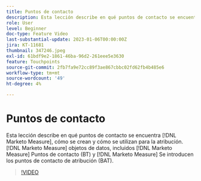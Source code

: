 ```yaml
---
title: Puntos de contacto
description: Esta lección describe en qué puntos de contacto se encuentra [!DNL Marketo Measure], how they are created, and how they are used for attribution. [!DNL Marketo Measure] objetos de datos, incluidos [!DNL Marketo Measure] Puntos de contacto (BT) y [!DNL Marketo Measure] Se introducen los puntos de contacto de atribución (BAT).
role: User
level: Beginner
doc-type: Feature Video
last-substantial-update: 2023-01-06T00:00:00Z
jira: KT-11681
thumbnail: 347246.jpeg
exl-id: 61bdf9e2-1861-46ba-96d2-261eee5e3630
feature: Touchpoints
source-git-commit: 2fb7fa9e72cc89f3ae867cbbc02fd62fb4b485e6
workflow-type: tm+mt
source-wordcount: '49'
ht-degree: 4%

---
```


# Puntos de contacto

Esta lección describe en qué puntos de contacto se encuentra [!DNL Marketo Measure], cómo se crean y cómo se utilizan para la atribución. [!DNL Marketo Measure] objetos de datos, incluidos [!DNL Marketo Measure] Puntos de contacto (BT) y [!DNL Marketo Measure] Se introducen los puntos de contacto de atribución (BAT).

>[!VIDEO](https://video.tv.adobe.com/v/347246/?quality=12&learn=on)
